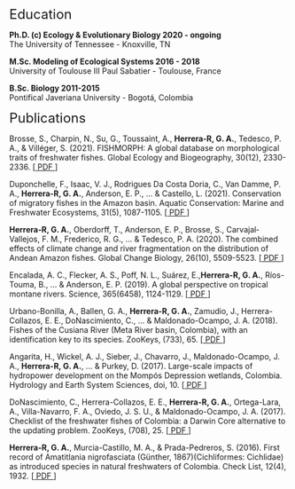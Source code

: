 <font size="5"> Education </font>

**Ph.D. (c) Ecology & Evolutionary Biology 2020 - ongoing**\
  The University of Tennessee - Knoxville, TN

**M.Sc. Modeling of Ecological Systems 2016 - 2018**\
  University of Toulouse III Paul Sabatier - Toulouse, France

**B.Sc. Biology 2011-2015**\
  Pontifical Javeriana University - Bogotá, Colombia

 <font size="5"> Publications </font> 

Brosse, S., Charpin, N., Su, G., Toussaint, A., **Herrera‐R, G. A.**, Tedesco, P. A., & Villéger, S. (2021). FISHMORPH: A global database on morphological traits of freshwater fishes. Global Ecology and Biogeography, 30(12), 2330-2336. [<a id="raw-url" href="https://raw.githubusercontent.com/github-username/project/master/filename"> PDF </a>]

Duponchelle, F., Isaac, V. J., Rodrigues Da Costa Doria, C., Van Damme, P. A., **Herrera‐R, G. A.**, Anderson, E. P., ... & Castello, L. (2021). Conservation of migratory fishes in the Amazon basin. Aquatic Conservation: Marine and Freshwater Ecosystems, 31(5), 1087-1105. [<a id="raw-url" href="https://raw.githubusercontent.com/github-username/project/master/filename"> PDF </a>]

**Herrera‐R, G. A.**, Oberdorff, T., Anderson, E. P., Brosse, S., Carvajal‐Vallejos, F. M., Frederico, R. G., ... & Tedesco, P. A. (2020). The combined effects of climate change and river fragmentation on the distribution of Andean Amazon fishes. Global Change Biology, 26(10), 5509-5523. [<a id="raw-url" href="https://raw.githubusercontent.com/github-username/project/master/filename"> PDF </a>]

Encalada, A. C., Flecker, A. S., Poff, N. L., Suárez, E.,**Herrera-R, G. A.**, Ríos-Touma, B., ... & Anderson, E. P. (2019). A global perspective on tropical montane rivers. Science, 365(6458), 1124-1129. [<a id="raw-url" href="https://raw.githubusercontent.com/github-username/project/master/filename"> PDF </a>]

Urbano-Bonilla, A., Ballen, G. A., **Herrera-R, G. A.**, Zamudio, J., Herrera-Collazos, E. E., DoNascimiento, C., ... & Maldonado-Ocampo, J. A. (2018). Fishes of the Cusiana River (Meta River basin, Colombia), with an identification key to its species. ZooKeys, (733), 65. [<a id="raw-url" href="https://raw.githubusercontent.com/github-username/project/master/filename"> PDF </a>]

Angarita, H., Wickel, A. J., Sieber, J., Chavarro, J., Maldonado-Ocampo, J. A., **Herrera-R, G. A.**, ... & Purkey, D. (2017). Large-scale impacts of hydropower development on the Mompós Depression wetlands, Colombia. Hydrology and Earth System Sciences, doi, 10. [<a id="raw-url" href="https://raw.githubusercontent.com/github-username/project/master/filename"> PDF </a>]

DoNascimiento, C., Herrera-Collazos, E. E., **Herrera-R, G. A.**, Ortega-Lara, A., Villa-Navarro, F. A., Oviedo, J. S. U., & Maldonado-Ocampo, J. A. (2017). Checklist of the freshwater fishes of Colombia: a Darwin Core alternative to the updating problem. ZooKeys, (708), 25. [<a id="raw-url" href="https://raw.githubusercontent.com/github-username/project/master/filename"> PDF </a>]

**Herrera-R, G. A.**, Murcia-Castillo, M. A., & Prada-Pedreros, S. (2016). First record of Amatitlania nigrofasciata (Günther, 1867)(Cichliformes: Cichlidae) as introduced species in natural freshwaters of Colombia. Check List, 12(4), 1932. [<a id="raw-url" href="https://raw.githubusercontent.com/github-username/project/master/filename"> PDF </a>]




